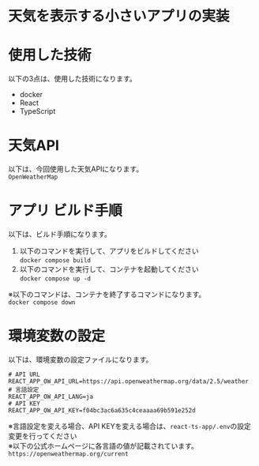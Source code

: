 # 天気を表示する小さいアプリの実装

# 使用した技術
以下の3点は、使用した技術になります。
- docker
- React
- TypeScript

# 天気API
以下は、今回使用した天気APIになります。  
```OpenWeatherMap```  

# アプリ ビルド手順
以下は、ビルド手順になります。 　

1. 以下のコマンドを実行して、アプリをビルドしてください  
```docker compose build```  
1. 以下のコマンドを実行して、コンテナを起動してください  
```docker compose up -d ```  

※以下のコマンドは、コンテナを終了するコマンドになります。  
```docker compose down```  

# 環境変数の設定
以下は、環境変数の設定ファイルになります。  
```
# API URL
REACT_APP_OW_API_URL=https://api.openweathermap.org/data/2.5/weather
# 言語設定
REACT_APP_OW_API_LANG=ja
# API KEY
REACT_APP_OW_API_KEY=f04bc3ac6a635c4ceaaaa69b591e252d
``` 
※言語設定を変える場合、API KEYを変える場合は、```react-ts-app/.env```の設定変更を行ってください  
※以下の公式ホームページに各言語の値が記載されています。  
```https://openweathermap.org/current```